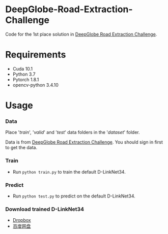 # DeepGlobe-Road-Extraction-Challenge
Code for the 1st place solution in [DeepGlobe Road Extraction Challenge](https://competitions.codalab.org/competitions/18467).

# Requirements

- Cuda 10.1
- Python 3.7
- Pytorch 1.8.1
- opencv-python 3.4.10

# Usage

### Data
Place '*train*', '*valid*' and '*test*' data folders in the '*dataset*' folder.

Data is from [DeepGlobe Road Extraction Challenge](https://competitions.codalab.org/competitions/18467#participate-get_starting_kit). You should sign in first to get the data.

### Train
- Run `python train.py` to train the default D-LinkNet34.

### Predict
- Run `python test.py` to predict on the default D-LinkNet34.

### Download trained D-LinkNet34
- [Dropbox](https://www.dropbox.com/sh/h62vr320eiy57tt/AAB5Tm43-efmtYzW_GFyUCfma?dl=0)
- [百度网盘](https://pan.baidu.com/s/1wqyOEkw5o0bzbuj7gBMesQ)
